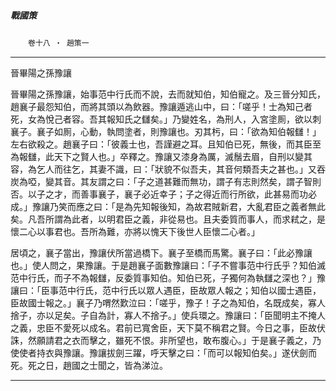 

##### 戰國策
　　`卷十八 ‧ 趙策一`

* * *

晉畢陽之孫豫讓

晉畢陽之孫豫讓，始事范中行氏而不說，去而就知伯，知伯寵之。及三晉分知氏，趙襄子最怨知伯，而將其頭以為飲器。豫讓遁逃山中，曰：「嗟乎！士為知己者死，女為悅己者容。吾其報知氏之讎矣。」乃變姓名，為刑人，入宮塗厠，欲以刺襄子。襄子如厠，心動，執問塗者，則豫讓也。刃其杇，曰：「欲為知伯報讎！」左右欲殺之。趙襄子曰：「彼義士也，吾謹避之耳。且知伯已死，無後，而其臣至為報讎，此天下之賢人也。」卒釋之。豫讓又漆身為厲，滅鬚去眉，自刑以變其容，為乞人而往乞，其妻不識，曰：「狀貌不似吾夫，其音何類吾夫之甚也。」又吞炭為啞，變其音。其友謂之曰：「子之道甚難而無功，謂子有志則然矣，謂子智則否。以子之才，而善事襄子，襄子必近幸子；子之得近而行所欲，此甚易而功必成。」豫讓乃笑而應之曰：「是為先知報後知，為故君賊新君，大亂君臣之義者無此矣。凡吾所謂為此者，以明君臣之義，非從易也。且夫委質而事人，而求弒之，是懷二心以事君也。吾所為難，亦將以愧天下後世人臣懷二心者。」

居頃之，襄子當出，豫讓伏所當過橋下。襄子至橋而馬驚。襄子曰：「此必豫讓也。」使人問之，果豫讓。于是趙襄子面數豫讓曰：「子不嘗事范中行氏乎？知伯滅范中行氏，而子不為報讎，反委質事知伯。知伯已死，子獨何為執讎之深也？」豫讓曰：「臣事范中行氏，范中行氏以眾人遇臣，臣故眾人報之；知伯以國士遇臣，臣故國士報之。」襄子乃喟然歎泣曰：「嗟乎，豫子！子之為知伯，名既成矣，寡人捨子，亦以足矣。子自為計，寡人不捨子。」使兵環之。豫讓曰：「臣聞明主不掩人之義，忠臣不愛死以成名。君前已寬舍臣，天下莫不稱君之賢。今日之事，臣故伏誅，然願請君之衣而擊之，雖死不恨。非所望也，敢布腹心。」于是襄子義之，乃使使者持衣與豫讓。豫讓拔劍三躍，呼天擊之曰：「而可以報知伯矣。」遂伏劍而死。死之日，趙國之士聞之，皆為涕泣。

* * *

